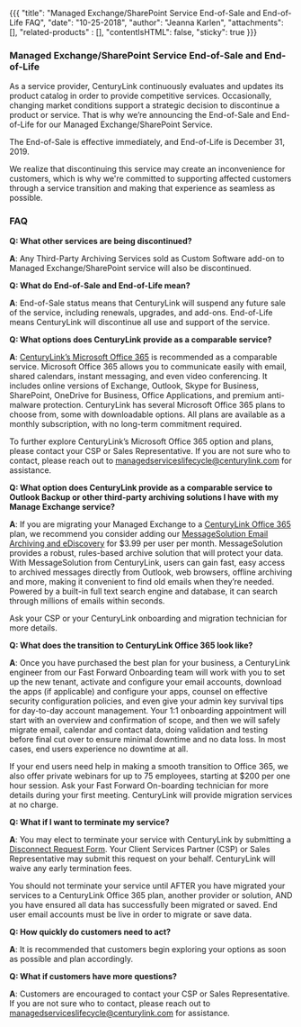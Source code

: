 {{{
"title": "Managed Exchange/SharePoint Service End-of-Sale and End-of-Life FAQ",
"date": "10-25-2018",
"author": "Jeanna Karlen",
"attachments": [],
"related-products" : [],
"contentIsHTML": false,
"sticky": true
}}}

### Managed Exchange/SharePoint Service End-of-Sale and End-of-Life

As a service provider, CenturyLink continuously evaluates and updates its product catalog in order to provide competitive services. Occasionally, changing market conditions support a strategic decision to discontinue a product or service. That is why we’re announcing the End-of-Sale and End-of-Life for our Managed Exchange/SharePoint Service.

The End-of-Sale is effective immediately, and End-of-Life is December 31, 2019.

We realize that discontinuing this service may create an inconvenience for customers, which is why we're committed to supporting affected customers through a service transition and making that experience as seamless as possible.  

### FAQ

**Q: What other services are being discontinued?**

**A**: Any Third-Party Archiving Services sold as Custom Software add-on to Managed Exchange/SharePoint service will also be discontinued.

**Q: What do End-of-Sale and End-of-Life mean?**

**A**: End-of-Sale status means that CenturyLink will suspend any future sale of the service, including renewals, upgrades, and add-ons. End-of-Life means CenturyLink will discontinue all use and support of the service.  

**Q: What options does CenturyLink provide as a comparable service?**

**A**: [CenturyLink’s Microsoft Office 365](https://www.centurylink.com/business/hybrid-it-cloud/office-365.html) is recommended as a comparable service. Microsoft Office 365 allows you to communicate easily with email, shared calendars, instant messaging, and even video conferencing. It includes online versions of Exchange, Outlook, Skype for Business, SharePoint, OneDrive for Business, Office Applications, and premium anti-malware protection. CenturyLink has several Microsoft Office 365 plans to choose from, some with downloadable options.  All  plans are available as a monthly subscription, with no long-term commitment required.

To further explore CenturyLink’s Microsoft Office 365 option and plans, please contact your CSP or Sales Representative. If you are not sure who to contact, please reach out to [managedserviceslifecycle@centurylink.com](mailto:managedserviceslifecycle@centurylink.com) for assistance.

**Q: What option does CenturyLink provide as a comparable service to Outlook Backup or other third-party archiving solutions I have with my Manage Exchange service?**

**A**: If you are migrating your Managed Exchange to a [CenturyLink Office 365](https://www.centurylink.com/business/hybrid-it-cloud/office-365.html) plan, we recommend you consider adding our [MessageSolution Email Archiving and eDiscovery](https://apps.centurylink.com/support/knowledgebase/product-overview-messagesolution-email-archiving-and-ediscovery) for $3.99 per user per month. MessageSolution provides a robust, rules-based archive solution that will protect your data.  With MessageSolution from CenturyLink, users can gain fast, easy access to archived messages directly from Outlook, web browsers, offline archiving and more, making it convenient to find old emails when they’re needed. Powered by a built-in full text search engine and database, it can search through millions of emails within seconds.

Ask your CSP or your CenturyLink onboarding and migration technician for more details.

**Q: What does the transition to CenturyLink Office 365 look like?**

**A**: Once you have purchased the best plan for your business, a CenturyLink engineer from our Fast Forward Onboarding team will work with you to set up the new tenant, activate and configure your email accounts, download the apps (if applicable) and configure your apps, counsel on effective security configuration policies, and even give your admin key survival tips for day-to-day account management.  Your 1:1 onboarding appointment will start with an overview and confirmation of scope, and then we will safely migrate email, calendar and contact data, doing validation and testing before final cut over to ensure minimal downtime and no data loss.  In most cases, end users experience no downtime at all.

If your end users need help in making a smooth transition to Office 365, we also offer private webinars for up to 75 employees, starting at $200 per one hour session. Ask your Fast Forward On-boarding technician for more details during your first meeting.  CenturyLink will provide migration services at no charge.

**Q: What if I want to terminate my service?**

**A**: You may elect to terminate your service with CenturyLink by submitting a [Disconnect Request Form](https://www.ctl.io/assets/disconnect-request-form.pdf). Your Client Services Partner (CSP) or Sales Representative may submit this request on your behalf. CenturyLink will waive any early termination fees.

You should not terminate your service until AFTER you have migrated your services to a CenturyLink Office 365 plan, another provider or solution, AND you have ensured all data has successfully been migrated or saved.  End user email accounts must be live in order to migrate or save data.

**Q: How quickly do customers need to act?**

**A**: It is recommended that customers begin exploring your options as soon as possible and plan accordingly.

**Q: What if customers have more questions?**

**A**: Customers are encouraged to contact your CSP or Sales Representative. If you are not sure who to contact, please reach out to [managedserviceslifecycle@centurylink.com](mailto:managedserviceslifecycle@centurylink.com) for assistance.
